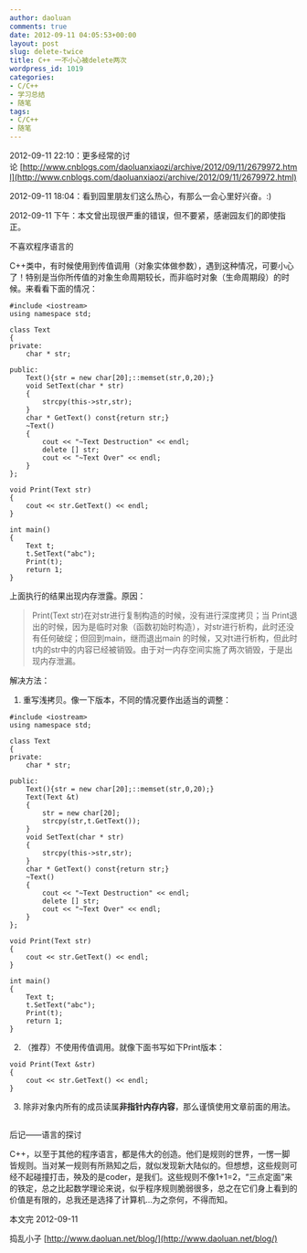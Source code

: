 ```yaml
---
author: daoluan
comments: true
date: 2012-09-11 04:05:53+00:00
layout: post
slug: delete-twice
title: C++ 一不小心被delete两次
wordpress_id: 1019
categories:
- C/C++
- 学习总结
- 随笔
tags:
- C/C++
- 随笔
---
```


2012-09-11 22:10：更多经常的讨论 [http://www.cnblogs.com/daoluanxiaozi/archive/2012/09/11/2679972.html](http://www.cnblogs.com/daoluanxiaozi/archive/2012/09/11/2679972.html)

2012-09-11 18:04：看到园里朋友们这么热心，有那么一会心里好兴奋。:)

2012-09-11 下午：本文曾出现很严重的错误，但不要紧，感谢园友们的即使指正。

<!-- more -->

不喜欢程序语言的

C++类中，有时候使用到传值调用（对象实体做参数），遇到这种情况，可要小心了！特别是当你所传值的对象生命周期较长，而非临时对象（生命周期段）的时候。来看看下面的情况：

    
    #include <iostream>
    using namespace std;
    
    class Text
    {
    private:
    	char * str;
    
    public:
    	Text(){str = new char[20];::memset(str,0,20);}
    	void SetText(char * str)
    	{
    		strcpy(this->str,str);
    	}
    	char * GetText() const{return str;}
    	~Text()
    	{
    		cout << "~Text Destruction" << endl;
    		delete [] str;
    		cout << "~Text Over" << endl;
    	}
    };
    
    void Print(Text str)
    {
    	cout << str.GetText() << endl;
    }
    
    int main()
    {
    	Text t;
    	t.SetText("abc");
    	Print(t);
    	return 1;
    }


上面执行的结果出现内存泄露。原因：


> Print(Text str)在对str进行复制构造的时候，没有进行深度拷贝；当 Print退出的时候，因为是临时对象（函数初始时构造），对str进行析构，此时还没有任何破绽；但回到main，继而退出main 的时候，又对t进行析构，但此时t内的str中的内容已经被销毁。由于对一内存空间实施了两次销毁，于是出现内存泄漏。


解决方法：



	
  1. 重写浅拷贝。像一下版本，不同的情况要作出适当的调整：

    
    #include <iostream>
    using namespace std;
    
    class Text
    {
    private:
    	char * str;
    
    public:
    	Text(){str = new char[20];::memset(str,0,20);}
    	Text(Text &t)
    	{
    		str = new char[20];
    		strcpy(str,t.GetText());
    	}
    	void SetText(char * str)
    	{
    		strcpy(this->str,str);
    	}
    	char * GetText() const{return str;}
    	~Text()
    	{
    		cout << "~Text Destruction" << endl;
    		delete [] str;
    		cout << "~Text Over" << endl;
    	}
    };
    
    void Print(Text str)
    {
    	cout << str.GetText() << endl;
    }
    
    int main()
    {
    	Text t;
    	t.SetText("abc");
    	Print(t);
    	return 1;
    }




	
  2. （推荐）不使用传值调用。就像下面书写如下Print版本：

    
    void Print(Text &str)
    {
    	cout << str.GetText() << endl;
    }




	
  3. 除非对象内所有的成员读属**非指针内存内容**，那么谨慎使用文章前面的用法。




## 
后记——语言的探讨


C++，以至于其他的程序语言，都是伟大的创造。他们是规则的世界，一愣一脚皆规则。当对某一规则有所熟知之后，就似发现新大陆似的。但想想，这些规则可经不起碰撞打击，殃及的是coder，是我们。这些规则不像1+1=2，“三点定面”来的铁定，总之比起数学理论来说，似乎程序规则脆弱很多，总之在它们身上看到的价值是有限的，总我还是选择了计算机...为之奈何，不得而知。

本文完 2012-09-11

捣乱小子 [http://www.daoluan.net/blog/](http://www.daoluan.net/blog/)
